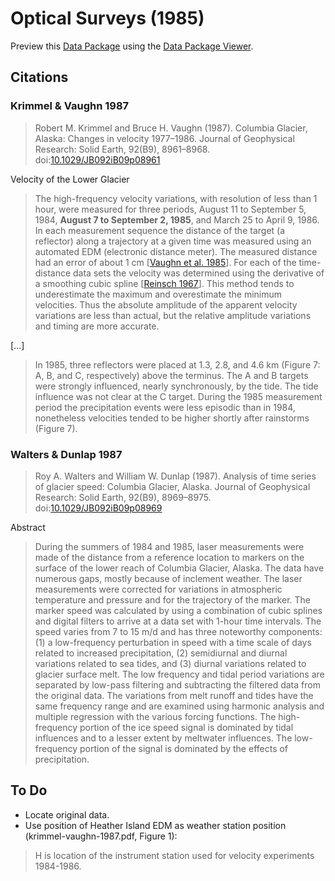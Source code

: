 # Optical Surveys (1985)

Preview this [Data Package](http://specs.frictionlessdata.io/data-packages/) using the [Data Package Viewer](http://data.okfn.org/tools/view?url=https://raw.githubusercontent.com/ezwelty/cg-data/master/optical-surveys-1985).

## Citations

### Krimmel & Vaughn 1987

> Robert M. Krimmel and Bruce H. Vaughn (1987). Columbia Glacier, Alaska: Changes in velocity 1977–1986. Journal of Geophysical Research: Solid Earth, 92(B9), 8961–8968. doi:[10.1029/JB092iB09p08961](https://doi.org/10.1029/JB092iB09p08961)

Velocity of the Lower Glacier

> The high-frequency velocity variations, with resolution of less than 1 hour, were measured for three periods, August 11 to September 5, 1984, **August 7 to September 2, 1985**, and March 25 to April 9, 1986. In each measurement sequence the distance of the target (a reflector) along a trajectory at a given time was measured using an automated EDM (electronic distance meter). The measured distance had an error of about 1 cm [[Vaughn et al. 1985](https://pubs.er.usgs.gov/publication/ofr85487)]. For each of the time-distance data sets the velocity was determined using the derivative of a smoothing cubic spline [[Reinsch 1967](https://link.springer.com/article/10.1007%2FBF02162161)]. This method tends to underestimate the maximum and overestimate the minimum velocities. Thus the absolute amplitude of the apparent velocity variations are less than actual, but the relative amplitude variations and timing are more accurate.

[...]

> In 1985, three reflectors were placed at 1.3, 2.8, and 4.6 km (Figure 7: A, B, and C, respectively) above the terminus. The A and B targets were strongly influenced, nearly synchronously, by the tide. The tide influence was not clear at the C target. During the 1985 measurement period the precipitation events were less episodic than in 1984, nonetheless velocities tended to be higher shortly after rainstorms (Figure 7).

### Walters & Dunlap 1987

> Roy A. Walters and William W. Dunlap (1987). Analysis of time series of glacier speed: Columbia Glacier, Alaska. Journal of Geophysical Research: Solid Earth, 92(B9), 8969–8975. doi:[10.1029/JB092iB09p08969](https://doi.org/10.1029/JB092iB09p08969)

Abstract

> During the summers of 1984 and 1985, laser measurements were made of the distance from a reference location to markers on the surface of the lower reach of Columbia Glacier, Alaska. The data have numerous gaps, mostly because of inclement weather. The laser measurements were corrected for variations in atmospheric temperature and pressure and for the trajectory of the marker. The marker speed was calculated by using a combination of cubic splines and digital filters to arrive at a data set with 1-hour time intervals. The speed varies from 7 to 15 m/d and has three noteworthy components: (1) a low-frequency perturbation in speed with a time scale of days related to increased precipitation, (2) semidiurnal and diurnal variations related to sea tides, and (3) diurnal variations related to glacier surface melt. The low frequency and tidal period variations are separated by low-pass filtering and subtracting the filtered data from the original data. The variations from melt runoff and tides have the same frequency range and are examined using harmonic analysis and multiple regression with the various forcing functions. The high-frequency portion of the ice speed signal is dominated by tidal influences and to a lesser extent by meltwater influences. The low-frequency portion of the signal is dominated by the effects of precipitation.

## To Do

- Locate original data.
- Use position of Heather Island EDM as weather station position (krimmel-vaughn-1987.pdf, Figure 1):

> H is location of the instrument station used for velocity experiments 1984-1986.
